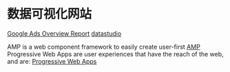 # 数据可视化网站

[Google Ads Overview Report](https://datastudio.google.com/reporting/0B_U5RNpwhcE6ckdmZEJ0ZDJXUnM/page/VgD/preview)
[datastudio](https://datastudio.google.com/navigation/reporting)

AMP is a web component framework to easily create user-first
[AMP](https://amp.dev/)
Progressive Web Apps are user experiences that have the reach of the web, and are:
[Progressive Web Apps](https://www.youtube.com/watch?v=m-sCdS0sQO8)
